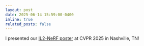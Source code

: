 ```yaml
---
layout: post
date: 2025-06-14 15:59:00-0400
inline: true
related_posts: false
---
```


I presented our [IL2-NeRF poster](https://cvpr.thecvf.com/virtual/2025/poster/32423) at CVPR 2025 in Nashville, TN! 
